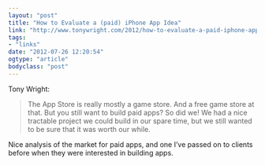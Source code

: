 ```yaml
---
layout: "post"
title: "How to Evaluate a (paid) iPhone App Idea"
link: "http://www.tonywright.com/2012/how-to-evaluate-a-paid-iphone-app-idea/"
tags: 
- "links"
date: "2012-07-26 12:20:54"
ogtype: "article"
bodyclass: "post"
---
```


Tony Wright:

> The App Store is really mostly a game store. And a free game store at that. But you still want to build paid apps? So did we! We had a nice tractable project we could build in our spare time, but we still wanted to be sure that it was worth our while.

Nice analysis of the market for paid apps, and one I’ve passed on to clients before when they were interested in building apps.